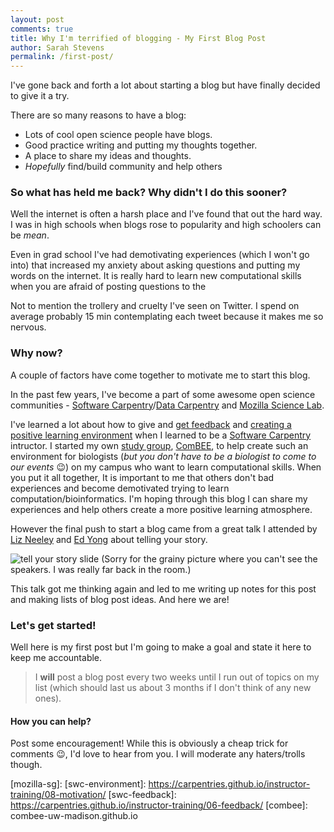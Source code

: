 ```yaml
---
layout: post
comments: true
title: Why I'm terrified of blogging - My First Blog Post
author: Sarah Stevens
permalink: /first-post/
---
```


I've gone back and forth a lot about starting a blog but have finally decided to give it a try.

There are so many reasons to have a blog:
- Lots of cool open science people have blogs. 
- Good practice writing and putting my thoughts together. 
- A place to share my ideas and thoughts. 
- _Hopefully_ find/build community and help others 

### So what has held me back?  Why didn't I do this sooner?

Well the internet is often a harsh place and I've found that out the hard way.
I was in high schools when blogs rose to popularity and high schoolers can be *mean*.

Even in grad school I've had demotivating experiences (which I won't go into) that increased my anxiety about asking questions and putting my words on the internet.
It is really hard to learn new computational skills when you are afraid of posting questions to the 

Not to mention the trollery and cruelty I've seen on Twitter.
I spend on average probably 15 min contemplating each tweet because it makes me so nervous.

### Why now?

A couple of factors have come together to motivate me to start this blog.

In the past few years, I've become a part of some awesome open science communities - [Software Carpentry](swc)/[Data Carpentry](dc) and [Mozilla Science Lab](mozilla).

I've learned a lot about how to give and [get feedback](swc-feedback) and [creating a positive learning environment](swc-environment) when I learned to be a [Software Carpentry](swc) intructor.
I started my own [study group](mozilla-sg), [ComBEE](combee), to help create such an environment for biologists (_but you don't have to be a biologist to come to our events_ :wink:) on my campus who want to learn computational skills.  When you put it all together, It is important to me that others don't bad experiences and become demotivated trying to learn computation/bioinformatics.
I'm hoping through this blog I can share my experiences and help others create a more positive learning atmosphere.

However the final push to start a blog came from a great talk I attended by [Liz Neeley](https://www.storycollider.org/team-bios/liz-neeley) and [Ed Yong](https://www.theatlantic.com/author/ed-yong/) about telling your story.

![tell your story slide](https://photos.app.goo.gl/Fm8yhUMXV2M99ApY2) 
(Sorry for the grainy picture where you can't see the speakers. I was really far back in the room.)

This talk got me thinking again and led to me writing up notes for this post and making lists of blog post ideas.  And here we are!

### Let's get started!

Well here is my first post but I'm going to make a goal and state it here to keep me accountable.

> I **will** post a blog post every two weeks until I  run out of topics on my list (which should last us about 3 months if I don't think of any new ones).

#### How you can help?

Post some encouragement!  While this is obviously a cheap trick for comments :wink:, I'd love to hear from you.  I will moderate any haters/trolls though. 

[swc]: https://software-carpentry.org/
[dc]: http://www.datacarpentry.org/
[mozilla]: https://science.mozilla.org/
[mozilla-sg]: 
[swc-environment]: https://carpentries.github.io/instructor-training/08-motivation/
[swc-feedback]: https://carpentries.github.io/instructor-training/06-feedback/
[combee]: combee-uw-madison.github.io
